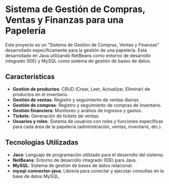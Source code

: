 # Sistema de Gestión de Compras, Ventas y Finanzas para una Papelería

Este proyecto es un "Sistema de Gestión de Compras, Ventas y Finanzas" desarrollado específicamente para la gestión de una papelería. Está desarrollado en Java utilizando NetBeans como entorno de desarrollo integrado (IDE) y MySQL como sistema de gestión de bases de datos.

## Características

- **Gestión de productos**: CRUD (Crear, Leer, Actualizar, Eliminar) de productos en el inventario.
- **Gestión de ventas**: Registro y seguimiento de ventas diarias.
- **Gestión de compras**: Registro y seguimiento de compras de inventario.
- **Gestión financiera**: Monitoreo y análisis de ingresos y gastos.
- **Tickets**: Generación de tickets de ventas.
- **Usuarios y roles**: Sistema de usuarios con roles y funciones específicas para cada área de la papelería (administración, ventas, inventario, etc.).

## Tecnologías Utilizadas

- **Java**: Lenguaje de programación utilizado para el desarrollo del sistema.
- **NetBeans**: Entorno de desarrollo integrado (IDE) para Java.
- **MySQL**: Sistema de gestión de bases de datos relacional.
- **mysql-connector-java**: Librería para conectar y ejecutar consultas en la base de datos MySQL.
